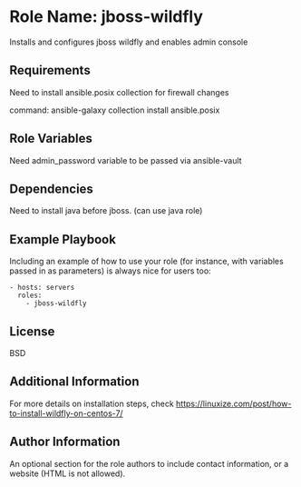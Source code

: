 Role Name: jboss-wildfly
=========

Installs and configures jboss wildfly and enables admin console

Requirements
------------

Need to install ansible.posix collection for firewall changes

command: ansible-galaxy collection install ansible.posix

Role Variables
--------------

Need admin_password variable to be passed via ansible-vault

Dependencies
------------

Need to install java before jboss. (can use java role)
 
Example Playbook
----------------

Including an example of how to use your role (for instance, with variables passed in as parameters) is always nice for users too:

    - hosts: servers
      roles:
        - jboss-wildfly
License
-------

BSD

Additional Information
----------------------

For more details on installation steps, check https://linuxize.com/post/how-to-install-wildfly-on-centos-7/

Author Information
------------------

An optional section for the role authors to include contact information, or a website (HTML is not allowed).
